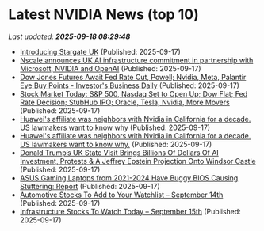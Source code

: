# Latest NVIDIA News (top 10)
_Last updated: **2025-09-18 08:29:48**_

- [Introducing Stargate UK](https://biztoc.com/x/556cebb8bb9c76fb) (Published: 2025-09-17)
- [Nscale announces UK AI infrastructure commitment in partnership with Microsoft, NVIDIA and OpenAI](https://www.globenewswire.com/news-release/2025/09/17/3151415/0/en/Nscale-announces-UK-AI-infrastructure-commitment-in-partnership-with-Microsoft-NVIDIA-and-OpenAI.html) (Published: 2025-09-17)
- [Dow Jones Futures Await Fed Rate Cut, Powell; Nvidia, Meta, Palantir Eye Buy Points - Investor's Business Daily](https://slashdot.org/firehose.pl?op=view&amp;id=179310350) (Published: 2025-09-17)
- [Stock Market Today: S&P 500, Nasdaq Set to Open Up; Dow Flat; Fed Rate Decision; StubHub IPO; Oracle, Tesla, Nvidia, More Movers](https://biztoc.com/x/fc5b40d1fea1d9f5) (Published: 2025-09-17)
- [Huawei's affiliate was neighbors with Nvidia in California for a decade. US lawmakers want to know why](https://biztoc.com/x/6da7399ce47d82f3) (Published: 2025-09-17)
- [Huawei's affiliate was neighbors with Nvidia in California for a decade. US lawmakers want to know why.](https://www.businessinsider.com/huawei-futurewei-nvidia-california-campus-hq-house-committee-probe-moolenaar-2025-9) (Published: 2025-09-17)
- [Donald Trump’s UK State Visit Brings Billions Of Dollars Of AI Investment, Protests & A Jeffrey Epstein Projection Onto Windsor Castle](http://deadline.com/2025/09/donald-trumps-uk-state-visit-protests-ai-investment-1236546531/) (Published: 2025-09-17)
- [ASUS Gaming Laptops from 2021-2024 Have Buggy BIOS Causing Stuttering: Report](https://www.techpowerup.com/341073/asus-gaming-laptops-from-2021-2024-have-buggy-bios-causing-stuttering-report) (Published: 2025-09-17)
- [Automotive Stocks To Add to Your Watchlist – September 14th](https://www.etfdailynews.com/2025/09/17/automotive-stocks-to-add-to-your-watchlist-september-14th/) (Published: 2025-09-17)
- [Infrastructure Stocks To Watch Today – September 15th](https://www.etfdailynews.com/2025/09/17/infrastructure-stocks-to-watch-today-september-15th/) (Published: 2025-09-17)
